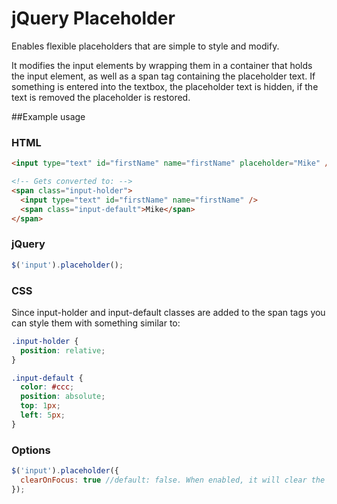 # jQuery Placeholder
Enables flexible placeholders that are simple to style and modify.

It modifies the input elements by wrapping them in a container that holds the input element, as well as a span tag containing the placeholder text. If something is entered into the textbox, the placeholder text is hidden, if the text is removed the placeholder is restored.

##Example usage

### HTML
``` html
<input type="text" id="firstName" name="firstName" placeholder="Mike" />

<!-- Gets converted to: -->
<span class="input-holder">
  <input type="text" id="firstName" name="firstName" />
  <span class="input-default">Mike</span>
</span>
```

### jQuery
``` js
$('input').placeholder();
```

### CSS
Since input-holder and input-default classes are added to the span tags you can style them with something similar to:

``` css
.input-holder {
  position: relative;
}

.input-default {
  color: #ccc;
  position: absolute;
  top: 1px;
  left: 5px;
}
```

### Options
``` js
$('input').placeholder({
  clearOnFocus: true //default: false. When enabled, it will clear the text when the element is focused on
});
```